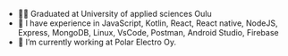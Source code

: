 - 👨‍🎓 Graduated at University of applied sciences Oulu
- 🌱 I have experience in JavaScript, Kotlin, React, React native, NodeJS, Express, MongoDB, Linux, VsCode, Postman, Android Studio, Firebase
- 👀 I’m currently working at Polar Electro Oy.

<!---
rainov/rainov is a ✨ special ✨ repository because its `README.md` (this file) appears on your GitHub profile.
You can click the Preview link to take a look at your changes.
--->
